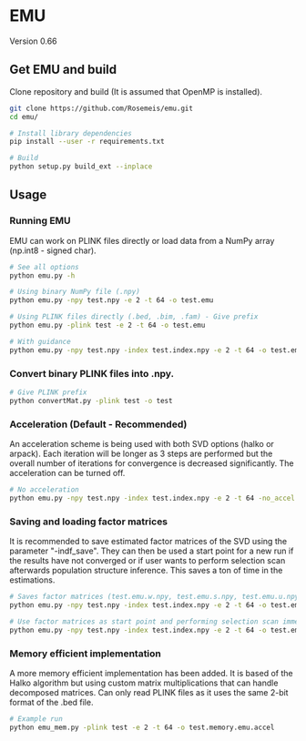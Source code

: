 # EMU
Version 0.66

## Get EMU and build
Clone repository and build (It is assumed that OpenMP is installed).
```bash
git clone https://github.com/Rosemeis/emu.git
cd emu/

# Install library dependencies
pip install --user -r requirements.txt

# Build
python setup.py build_ext --inplace
```

## Usage
### Running EMU
EMU can work on PLINK files directly or load data from a NumPy array (np.int8 - signed char).
```bash
# See all options
python emu.py -h

# Using binary NumPy file (.npy)
python emu.py -npy test.npy -e 2 -t 64 -o test.emu

# Using PLINK files directly (.bed, .bim, .fam) - Give prefix
python emu.py -plink test -e 2 -t 64 -o test.emu

# With guidance
python emu.py -npy test.npy -index test.index.npy -e 2 -t 64 -o test.emu
```

### Convert binary PLINK files into .npy.
```bash
# Give PLINK prefix
python convertMat.py -plink test -o test
```

### Acceleration (Default - Recommended)
An acceleration scheme is being used with both SVD options (halko or arpack). Each iteration will be longer as 3 steps are performed but the overall number of iterations for convergence is decreased significantly. The acceleration can be turned off.
```bash
# No acceleration
python emu.py -npy test.npy -index test.index.npy -e 2 -t 64 -no_accel -o test.emu.no_accel
```

### Saving and loading factor matrices
It is recommended to save estimated factor matrices of the SVD using the parameter "-indf_save". They can then be used a start point for a new run if the results have not converged or if user wants to perform selection scan afterwards population structure inference. This saves a ton of time in the estimations.
```bash
# Saves factor matrices (test.emu.w.npy, test.emu.s.npy, test.emu.u.npy)
python emu.py -npy test.npy -index test.index.npy -e 2 -t 64 -o test.emu -indf_save

# Use factor matrices as start point and performing selection scan immediately
python emu.py -npy test.npy -index test.index.npy -e 2 -t 64 -o test.emu -w test.emu.w.npy -s test.emu.s.npy -u test.emu.u.npy -selection -m 0
```

### Memory efficient implementation
A more memory efficient implementation has been added. It is based of the Halko algorithm but using custom matrix multiplications that can handle decomposed matrices. Can only read PLINK files as it uses the same 2-bit format of the .bed file.
```bash
# Example run
python emu_mem.py -plink test -e 2 -t 64 -o test.memory.emu.accel
``` 
